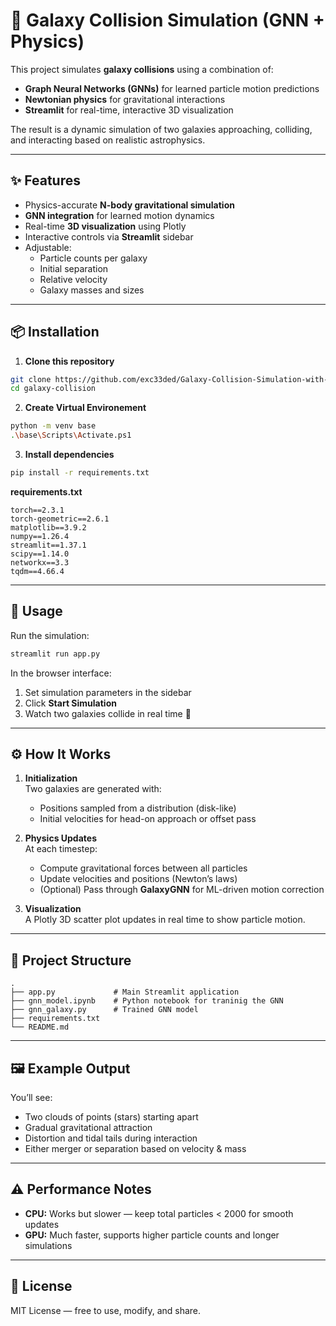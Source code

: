 # 🌌 Galaxy Collision Simulation (GNN + Physics)

This project simulates **galaxy collisions** using a combination of:
- **Graph Neural Networks (GNNs)** for learned particle motion predictions
- **Newtonian physics** for gravitational interactions
- **Streamlit** for real-time, interactive 3D visualization

The result is a dynamic simulation of two galaxies approaching, colliding, and interacting based on realistic astrophysics.

---

## ✨ Features
- Physics-accurate **N-body gravitational simulation**
- **GNN integration** for learned motion dynamics
- Real-time **3D visualization** using Plotly
- Interactive controls via **Streamlit** sidebar
- Adjustable:
  - Particle counts per galaxy
  - Initial separation
  - Relative velocity
  - Galaxy masses and sizes

---

## 📦 Installation

1. **Clone this repository**
```bash
git clone https://github.com/exc33ded/Galaxy-Collision-Simulation-with-GNN-and-Physics.git
cd galaxy-collision
```

2. **Create Virtual Environement**
```bash
python -m venv base
.\base\Scripts\Activate.ps1
```


3. **Install dependencies**
```bash
pip install -r requirements.txt
```

**requirements.txt**
```
torch==2.3.1
torch-geometric==2.6.1
matplotlib==3.9.2
numpy==1.26.4
streamlit==1.37.1
scipy==1.14.0
networkx==3.3
tqdm==4.66.4
```

---

## 🚀 Usage

Run the simulation:
```bash
streamlit run app.py
```

In the browser interface:
1. Set simulation parameters in the sidebar  
2. Click **Start Simulation**  
3. Watch two galaxies collide in real time 🌠

---

## ⚙️ How It Works

1. **Initialization**  
   Two galaxies are generated with:
   - Positions sampled from a distribution (disk-like)
   - Initial velocities for head-on approach or offset pass

2. **Physics Updates**  
   At each timestep:
   - Compute gravitational forces between all particles  
   - Update velocities and positions (Newton’s laws)  
   - (Optional) Pass through **GalaxyGNN** for ML-driven motion correction

3. **Visualization**  
   A Plotly 3D scatter plot updates in real time to show particle motion.

---

## 📂 Project Structure
```
.
├── app.py             # Main Streamlit application
├── gnn_model.ipynb    # Python notebook for traninig the GNN
├── gnn_galaxy.py      # Trained GNN model
├── requirements.txt
└── README.md
```

---

## 🖼 Example Output
You’ll see:
- Two clouds of points (stars) starting apart
- Gradual gravitational attraction  
- Distortion and tidal tails during interaction  
- Either merger or separation based on velocity & mass

---

## ⚠️ Performance Notes
- **CPU:** Works but slower — keep total particles < 2000 for smooth updates  
- **GPU:** Much faster, supports higher particle counts and longer simulations

---

## 📜 License
MIT License — free to use, modify, and share.
